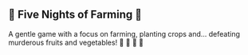 ## :seedling: Five Nights of Farming :seedling:

A gentle game with a focus on farming, planting crops and... defeating murderous fruits and vegetables! :strawberry: :banana: :pineapple: :tangerine:
